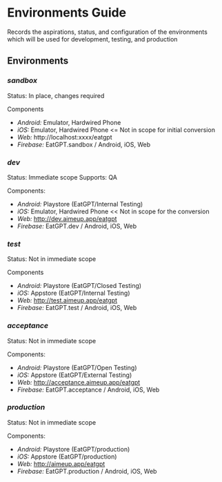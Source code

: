 # Environments Guide

Records the aspirations, status, and configuration of the environments which will be used for development, testing, and production

## Environments

### _sandbox_
Status: In place, changes required

Components
- _Android:_ Emulator, Hardwired Phone
- _iOS:_ Emulator, Hardwired Phone <= Not in scope for initial conversion
- _Web:_ http://localhost:xxxx/eatgpt
- _Firebase:_ EatGPT.sandbox / Android, iOS, Web

### _dev_
Status: Immediate scope
Supports: QA

Components:
- _Android:_ Playstore (EatGPT/Internal Testing)
- _iOS:_ Emulator, Hardwired Phone << Not in scope for the conversion
- _Web:_ http://dev.aimeup.app/eatgpt
- _Firebase:_ EatGPT.dev / Android, iOS, Web

### _test_
Status: Not in immediate scope

Components
- _Android:_ Playstore (EatGPT/Closed Testing)
- _iOS:_ Appstore (EatGPT/Internal Testing)
- _Web:_ http://test.aimeup.app/eatgpt
- _Firebase:_ EatGPT.test / Android, iOS, Web

### _acceptance_
Status: Not in immediate scope

Components:
- _Android:_ Playstore (EatGPT/Open Testing)
- _iOS:_ Appstore (EatGPT/External Testing)
- _Web:_ http://acceptance.aimeup.app/eatgpt
- _Firebase:_ EatGPT.acceptance / Android, iOS, Web

### _production_
Status: Not in immediate scope

Components:
- _Android:_ Playstore (EatGPT/production)
- _iOS:_ Appstore (EatGPT/production)
- _Web:_ http://aimeup.app/eatgpt
- _Firebase:_ EatGPT.production / Android, iOS, Web